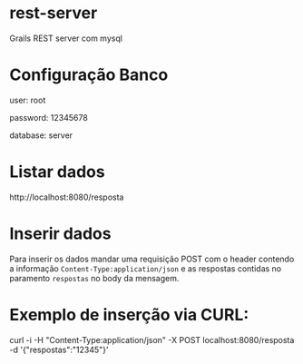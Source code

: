 # rest-server

Grails REST server com mysql

# Configuração Banco

user: root

password: 12345678

database: server

# Listar dados

http://localhost:8080/resposta

# Inserir dados

Para inserir os dados mandar uma requisição POST com o header contendo a informação ``Content-Type:application/json`` e  as respostas contidas no paramento `respostas` no body da mensagem.

# Exemplo de inserção via CURL:

curl -i -H "Content-Type:application/json" -X POST localhost:8080/resposta -d '{"respostas":"12345"}'
